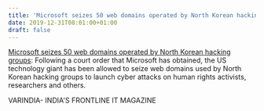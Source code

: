```yaml
---
title: 'Microsoft seizes 50 web domains operated by North Korean hacking groups'
date: 2019-12-31T08:01:00+01:00
draft: false
---
```


[Microsoft seizes 50 web domains operated by North Korean hacking groups](https://varindia.com/news/microsoft-seizes-50-web-domains-operated-by-north-korean-hacking-groups#.XgryJHsYVmU.blogger): Following a court order that Microsoft has obtained, the US technology giant has been allowed to seize web domains used by North Korean hacking groups to launch cyber attacks on human rights activists, researchers and others.  
  
VARINDIA- INDIA'S FRONTLINE IT MAGAZINE